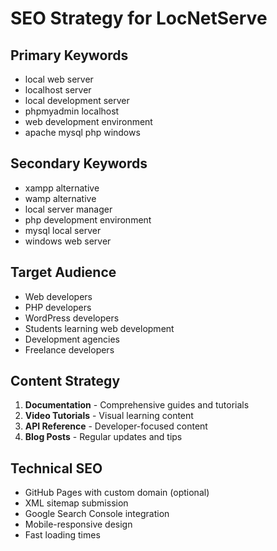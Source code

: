 # SEO Strategy for LocNetServe

## Primary Keywords
- local web server
- localhost server  
- local development server
- phpmyadmin localhost
- web development environment
- apache mysql php windows

## Secondary Keywords
- xampp alternative
- wamp alternative
- local server manager
- php development environment
- mysql local server
- windows web server

## Target Audience
- Web developers
- PHP developers
- WordPress developers
- Students learning web development
- Development agencies
- Freelance developers

## Content Strategy
1. **Documentation** - Comprehensive guides and tutorials
2. **Video Tutorials** - Visual learning content
3. **API Reference** - Developer-focused content
4. **Blog Posts** - Regular updates and tips

## Technical SEO
- GitHub Pages with custom domain (optional)
- XML sitemap submission
- Google Search Console integration
- Mobile-responsive design
- Fast loading times
